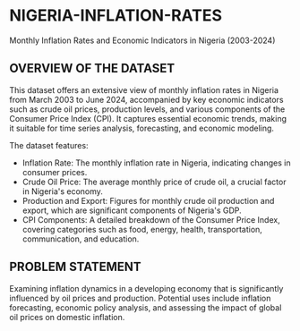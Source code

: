 # NIGERIA-INFLATION-RATES
Monthly Inflation Rates and Economic Indicators in Nigeria (2003-2024)

## OVERVIEW OF THE DATASET
This dataset offers an extensive view of monthly inflation rates in Nigeria from March 2003 to June 2024, accompanied by key economic indicators such as crude oil prices, production levels, and various components of the Consumer Price Index (CPI). It captures essential economic trends, making it suitable for time series analysis, forecasting, and economic modeling.

The dataset features:

- Inflation Rate: The monthly inflation rate in Nigeria, indicating changes in consumer prices.
- Crude Oil Price: The average monthly price of crude oil, a crucial factor in Nigeria's economy.
- Production and Export: Figures for monthly crude oil production and export, which are significant components of Nigeria's GDP.
- CPI Components: A detailed breakdown of the Consumer Price Index, covering categories such as food, energy, health, transportation, communication, and education.

## PROBLEM STATEMENT
Examining inflation dynamics in a developing economy that is significantly influenced by oil prices and production.
Potential uses include inflation forecasting, economic policy analysis, and assessing the impact of global oil prices on domestic inflation.
